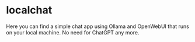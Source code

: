# localchat

Here you can find a simple chat app using Ollama and OpenWebUI that runs on your local machine. No need for ChatGPT any more.

